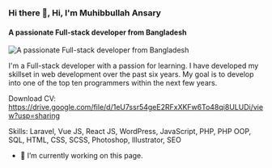 ### Hi there 👋, Hi, I'm Muhibbullah Ansary
#### A passionate Full-stack developer from Bangladesh
![A passionate Full-stack developer from Bangladesh](https://arturssmirnovs.github.io/github-profile-readme-generator/images/banner.png)

I'm a Full-stack developer with a passion for learning. I have developed my skillset in web development over the past six years. My goal is to develop into one of the top ten programmers within the next few years.

Download CV: https://drive.google.com/file/d/1eU7ssr54geE2RFxXKFw6To48qi8ULUDi/view?usp=sharing

Skills: Laravel, Vue JS, React JS, WordPress, JavaScript, PHP, PHP OOP, SQL, HTML, CSS, SCSS, Photoshop, Illustrator, SEO

- 🔭 I’m currently working on this page. 
